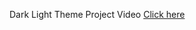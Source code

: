 Dark Light Theme Project Video 
<a href = "https://drive.google.com/file/d/1478AczsmFYCW8Q-1xlrD-aPa1f9HI8AD/view?usp=sharing">Click here</a>
